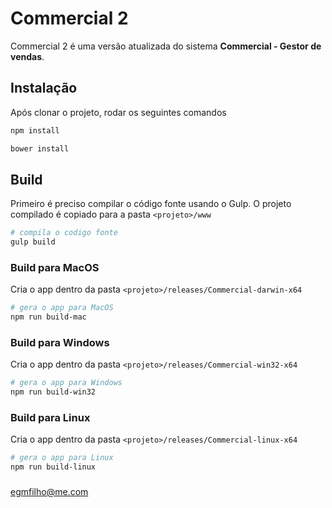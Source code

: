 # Commercial 2

Commercial 2 é uma versão atualizada do sistema **Commercial - Gestor de vendas**.

## Instalação

Após clonar o projeto, rodar os seguintes comandos

```sh
npm install

bower install
```

## Build

Primeiro é preciso compilar o código fonte usando o Gulp. O projeto compilado é copiado para a pasta `<projeto>/www`

```sh
# compila o codigo fonte
gulp build
```

### Build para MacOS

Cria o app dentro da pasta `<projeto>/releases/Commercial-darwin-x64`

```sh
# gera o app para MacOS
npm run build-mac
```

### Build para Windows

Cria o app dentro da pasta `<projeto>/releases/Commercial-win32-x64`

```sh
# gera o app para Windows
npm run build-win32
```

### Build para Linux

Cria o app dentro da pasta `<projeto>/releases/Commercial-linux-x64`

```sh
# gera o app para Linux
npm run build-linux
```

###

egmfilho@me.com